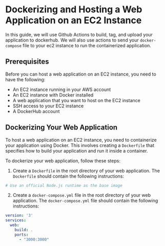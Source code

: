 # Dockerizing and Hosting a Web Application on an EC2 Instance

In this guide, we will use Github Actions to build, tag, and upload your application to dockerhub. We will also use actions to send your `docker-compose` file to your ec2 instance to run the containerized application. 

## Prerequisites

Before you can host a web application on an EC2 instance, you need to have the following:

* An EC2 instance running in your AWS account
* An EC2 instance with Docker installed
* A web application that you want to host on the EC2 instance
* SSH access to your EC2 instance
* A DockerHub account

## Dockerizing Your Web Application

To host a web application on an EC2 instance, you need to containerize your application using Docker. This involves creating a `Dockerfile` that specifies how to build your application and run it inside a container.

To dockerize your web application, follow these steps:

1. Create a `Dockerfile` in the root directory of your web application. The `Dockerfile` should contain the following instructions:

```Dockerfile
# Use an official Node.js runtime as the base image
```

2. Create a `docker-compose.yml` file in the root directory of your web application. The `docker-compose.yml` file should contain the following instructions:

```yaml
version: '3'
services:
  web:
    build: .
    ports:
      - "3000:3000"
```
